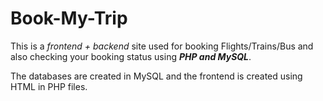 # Book-My-Trip
This is a *frontend + backend* site used for booking Flights/Trains/Bus and also checking your booking status using ***PHP and MySQL***.

The databases are created in MySQL and the frontend is created using HTML in PHP files.


